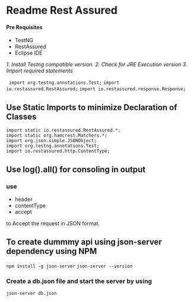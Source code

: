 # Readme Rest Assured

#### Pre Requisites

- TestNG
- RestAssured
- Eclipse IDE

*1. Install Testng compatible version.*
*2. Check for JRE Execution version*
*3. Import required statements*

` import org.testng.annotations.Test;`
`import io.restassured.RestAssured;`
`import io.restassured.response.Response;`


## Use Static Imports to minimize Declaration of Classes

```
import static io.restassured.RestAssured.*;
import static org.hamcrest.Matchers.*;
import org.json.simple.JSONObject;
import org.testng.annotations.Test;
import io.restassured.http.ContentType;

```

## Use log().all() for consoling in output

### use 

- header
- contentType
- accept 

to Accept the request in JSON format.


## To create dummmy api using json-server dependency using NPM

`npm install -g json-server`
`json-server --version`

### Create a db.json file and start the server by using 

`json-server db.json`
